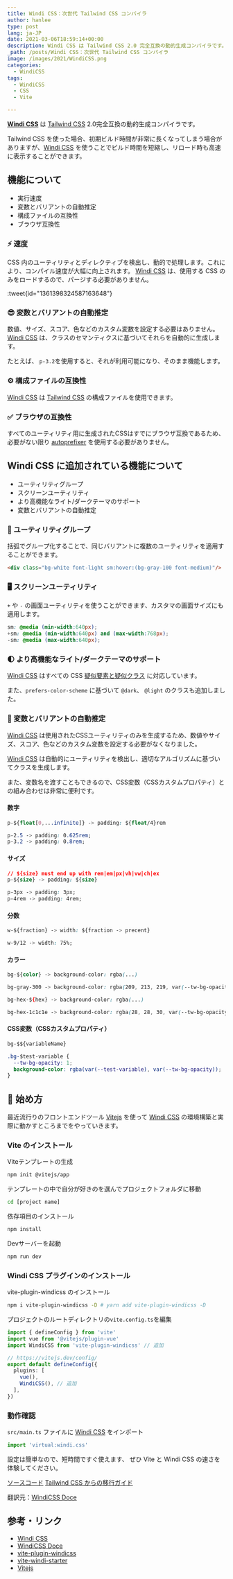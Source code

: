 ```yaml
---
title: Windi CSS：次世代 Tailwind CSS コンパイラ
author: hanlee
type: post
lang: ja-JP
date: 2021-03-06T18:59:14+00:00
description: Windi CSS は Tailwind CSS 2.0 完全互換の動的生成コンパイラです。
_path: /posts/Windi CSS：次世代 Tailwind CSS コンパイラ
image: /images/2021/WindiCSS.png
categories:
  - WindiCSS
tags:
  - WindiCSS
  - CSS
  - Vite

---
```


[windi css]: https://github.com/windicss/windicss
[windicss doce]: https://windicss.netlify.app/
[tailwind css]: https://tailwindcss.com/docs
[autoprefixer]: https://autoprefixer.github.io/
[vitejs]: https://vitejs.dev/
[vite-plugin-windicss]: https://github.com/windicss/vite-plugin-windicss
[vite-windi-starter]: https://github.com/hannoeru/vite-windi-starter

[__Windi CSS__][windi css] は [Tailwind CSS] 2.0完全互換の動的生成コンパイラです。

Tailwind CSS を使った場合、初期ビルド時間が非常に長くなってしまう場合がありますが、[Windi CSS] を使うことでビルド時間を短縮し、リロード時も高速に表示することができます。

## 機能について

- 実行速度
- 変数とバリアントの自動推定
- 構成ファイルの互換性
- ブラウザ互換性

### ⚡️ 速度

CSS 内のユーティリティとディレクティブを検出し、動的で処理します。これにより、コンパイル速度が大幅に向上されます。 [Windi CSS] は、使用する CSS のみをロードするので、パージする必要がありません。

:tweet{id="1361398324587163648"}

### 😎 変数とバリアントの自動推定

数値、サイズ、スコア、色などのカスタム変数を設定する必要はありません。 [Windi CSS] は、クラスのセマンティクスに基づいてそれらを自動的に生成します。

たとえば、 `p-3.2`を使用すると、それが利用可能になり、そのまま機能します。

### ⚙️ 構成ファイルの互換性

[Windi CSS] は [Tailwind CSS] の構成ファイルを使用できます。

### ✅ ブラウザの互換性

すべてのユーティリティ用に生成されたCSSはすでにブラウザ互換であるため、必要がない限り [autoprefixer] を使用する必要がありません。

## Windi CSS に追加されている機能について

- ユーティリティグループ
- スクリーンユーティリティ
- より高機能なライト/ダークテーマのサポート
- 変数とバリアントの自動推定

### 🎳 ユーティリティグループ

括弧でグループ化することで、同じバリアントに複数のユーティリティを適用することができます。

```html
<div class="bg-white font-light sm:hover:(bg-gray-100 font-medium)"/>
```

### 🖥 スクリーンユーティリティ

 `+` や `-` の画面ユーティリティを使うことができます、カスタマの画面サイズにも適用します。

```css
sm: @media (min-width:640px);
+sm: @media (min-width:640px) and (max-width:768px);
-sm: @media (max-width:640px);
```

### 🌓 より高機能なライト/ダークテーマのサポート

[Windi CSS] はすべての CSS [疑似要素と疑似クラス](https://developer.mozilla.org/en-US/docs/Web/CSS/Pseudo-classes) に対応しています。

また、`prefers-color-scheme` に基づいて `@dark`、 `@light` のクラスも追加しました。

### 🤖 変数とバリアントの自動推定

[Windi CSS] は使用されたCSSユーティリティのみを生成するため、数値やサイズ、スコア、色などのカスタム変数を設定する必要がなくなりました。

[Windi CSS] は自動的にユーティリティを検出し、適切なアルゴリズムに基づいてクラスを生成します。

また、変数名を渡すこともできるので、CSS変数（CSSカスタムプロパティ）との組み合わせは非常に便利です。

#### 数字

```css
p-${float[0,...infinite]} -> padding: ${float/4}rem

p-2.5 -> padding: 0.625rem;
p-3.2 -> padding: 0.8rem;
```

#### サイズ

```css
// ${size} must end up with rem|em|px|vh|vw|ch|ex
p-${size} -> padding: ${size}

p-3px -> padding: 3px;
p-4rem -> padding: 4rem;
```

#### 分数

```css
w-${fraction} -> width: ${fraction -> precent}

w-9/12 -> width: 75%;
```

#### カラー

```css
bg-${color} -> background-color: rgba(...)

bg-gray-300 -> background-color: rgba(209, 213, 219, var(--tw-bg-opacity);

bg-hex-${hex} -> background-color: rgba(...)

bg-hex-1c1c1e -> background-color: rgba(28, 28, 30, var(--tw-bg-opacity));
```

#### CSS変数（CSSカスタムプロパティ）

```css
bg-$${variableName}

.bg-$test-variable {
  --tw-bg-opacity: 1;
  background-color: rgba(var(--test-variable), var(--tw-bg-opacity));
}
```

## 🔰 始め方

最近流行りのフロントエンドツール [Vitejs] を使って [Windi CSS] の環境構築と実際に動かすところまでをやっていきます。

### Vite のインストール

Viteテンプレートの生成

```bash
npm init @vitejs/app
```

テンプレートの中で自分が好きのを選んでプロジェクトフォルダに移動

```bash
cd [project name]
```

依存項目のインストール

```bash
npm install
```

Devサーバーを起動

```bash
npm run dev
```

### Windi CSS プラグインのインストール

vite-plugin-windicss のインストール

```bash
npm i vite-plugin-windicss -D # yarn add vite-plugin-windicss -D
```

プロジェクトのルートディレクトリの`vite.config.ts`を編集

```ts [vite.config.ts]
import { defineConfig } from 'vite'
import vue from '@vitejs/plugin-vue'
import WindiCSS from 'vite-plugin-windicss' // 追加

// https://vitejs.dev/config/
export default defineConfig({
  plugins: [
    vue(),
    WindiCSS(), // 追加
  ],
})
```

### 動作確認

`src/main.ts` ファイルに [Windi CSS] をインポート
```ts [src/main.ts]
import 'virtual:windi.css'
```

設定は簡単なので、短時間ですぐ使えます、
ぜひ Vite と Windi CSS の速さを体験してください。

[ソースコード][vite-windi-starter]
[Tailwind CSS からの移行ガイド](https://windicss.org/guide/migration.html)

翻訳元：[WindiCSS Doce]

## 参考・リンク

- [Windi CSS]
- [WindiCSS Doce]
- [vite-plugin-windicss]
- [vite-windi-starter]
- [Vitejs]
